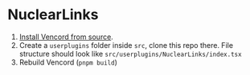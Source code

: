 # NuclearLinks 

1. [Install Vencord from source](https://docs.vencord.dev/installing/).
2. Create a `userplugins` folder inside `src`, clone this repo there. File structure should look like `src/userplugins/NuclearLinks/index.tsx`
3. Rebuild Vencord (`pnpm build`)